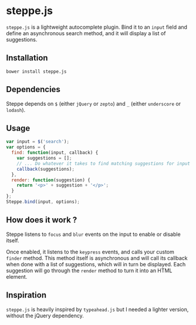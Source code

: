 # steppe.js

`steppe.js` is a lightweight autocomplete plugin. Bind it to an `input` field
and define an asynchronous search method, and it will display a list of
suggestions.

## Installation

```
bower install steppe.js
```

## Dependencies

Steppe depends on `$` (either `jQuery` or `zepto`) and `_` (either `underscore`
or `lodash`).

## Usage

```js
var input = $('search');
var options = {
  find: function(input, callback) {
    var suggestions = [];
    // ... Do whatever it takes to find matching suggestions for input ...
    callback(suggestions);
  },
  render: function(suggestion) {
    return '<p>' + suggestion + '</p>';
  }
};
Steppe.bind(input, options);
```

## How does it work ?

Steppe listens to `focus` and `blur` events on the input to enable or disable
itself.

Once enabled, it listens to the `keypress` events, and calls your custom
`finder` method. This method itself is asynchronous and will call its callback
when done with a list of suggestions, which will in turn be displayed. Each
suggestion will go through the `render` method to turn it into an HTML element.

## Inspiration

`steppe.js` is heavily inspired by `typeahead.js` but I needed a lighter
version, without the jQuery dependency.
